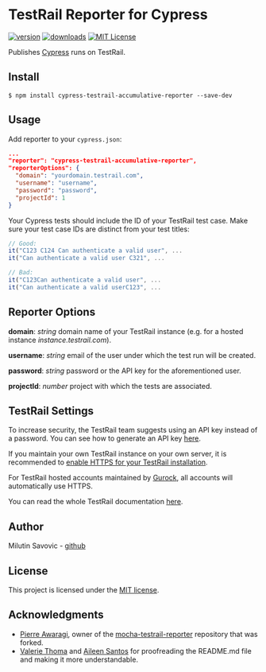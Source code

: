 # TestRail Reporter for Cypress

[![version](https://img.shields.io/npm/v/cypress-testrail-reporter.svg)](https://www.npmjs.com/package/cypress-testrail-reporter)
[![downloads](https://img.shields.io/npm/dt/cypress-testrail-reporter.svg)](https://www.npmjs.com/package/cypress-testrail-reporter)
[![MIT License](https://img.shields.io/github/license/Vivify-Ideas/cypress-testrail-reporter.svg)](https://github.com/Vivify-Ideas/cypress-testrail-reporter/blob/master/LICENSE.md)

Publishes [Cypress](https://www.cypress.io/) runs on TestRail.

## Install

```shell
$ npm install cypress-testrail-accumulative-reporter --save-dev
```

## Usage

Add reporter to your `cypress.json`:

```json
...
"reporter": "cypress-testrail-accumulative-reporter",
"reporterOptions": {
  "domain": "yourdomain.testrail.com",
  "username": "username",
  "password": "password",
  "projectId": 1  
}
```

Your Cypress tests should include the ID of your TestRail test case. Make sure your test case IDs are distinct from your test titles:

```Javascript
// Good:
it("C123 C124 Can authenticate a valid user", ...
it("Can authenticate a valid user C321", ...

// Bad:
it("C123Can authenticate a valid user", ...
it("Can authenticate a valid userC123", ...
```

## Reporter Options

**domain**: _string_ domain name of your TestRail instance (e.g. for a hosted instance _instance.testrail.com_).

**username**: _string_ email of the user under which the test run will be created.

**password**: _string_ password or the API key for the aforementioned user.

**projectId**: _number_ project with which the tests are associated.

## TestRail Settings

To increase security, the TestRail team suggests using an API key instead of a password. You can see how to generate an API key [here](http://docs.gurock.com/testrail-api2/accessing#username_and_api_key).

If you maintain your own TestRail instance on your own server, it is recommended to [enable HTTPS for your TestRail installation](http://docs.gurock.com/testrail-admin/admin-securing#using_https).

For TestRail hosted accounts maintained by [Gurock](http://www.gurock.com/), all accounts will automatically use HTTPS.

You can read the whole TestRail documentation [here](http://docs.gurock.com/).

## Author

Milutin Savovic - [github](https://github.com/mickosav)

## License

This project is licensed under the [MIT license](/LICENSE.md).

## Acknowledgments

* [Pierre Awaragi](https://github.com/awaragi), owner of the [mocha-testrail-reporter](https://github.com/awaragi/mocha-testrail-reporter) repository that was forked.
* [Valerie Thoma](https://github.com/ValerieThoma) and [Aileen Santos](https://github.com/asantos3026) for proofreading the README.md file and making it more understandable.

